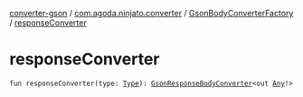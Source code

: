 [converter-gson](../../index.md) / [com.agoda.ninjato.converter](../index.md) / [GsonBodyConverterFactory](index.md) / [responseConverter](./response-converter.md)

# responseConverter

`fun responseConverter(type: `[`Type`](https://docs.oracle.com/javase/6/docs/api/java/lang/reflect/Type.html)`): `[`GsonResponseBodyConverter`](../-gson-response-body-converter/index.md)`<out `[`Any`](https://kotlinlang.org/api/latest/jvm/stdlib/kotlin/-any/index.html)`!>`